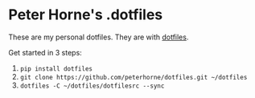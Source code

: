 # Peter Horne's .dotfiles

These are my personal dotfiles. They are with [dotfiles](https://github.com/jbernard/dotfiles).

Get started in 3 steps:

1. `pip install dotfiles`
2. `git clone https://github.com/peterhorne/dotfiles.git ~/dotfiles`
3. `dotfiles -C ~/dotfiles/dotfilesrc --sync`

